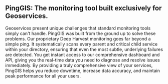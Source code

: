 ## PingGIS: The monitoring tool built exclusively for Geoservices.

​Geoservices present unique challenges that standard monitoring tools simply can't handle. PingGIS was built from the ground up to solve these problems. Our proprietary Deep Harvest monitoring goes far beyond a simple ping. It systematically scans every parent and critical child service within your directory, ensuring that even the most subtle, underlying failures are detected. You get instant access to our comprehensive dashboard and API, giving you the real-time data you need to diagnose and resolve issues immediately. By providing a truly comprehensive view of your services, PingGIS helps you reduce downtime, increase data accuracy, and maintain peak performance for all your users.